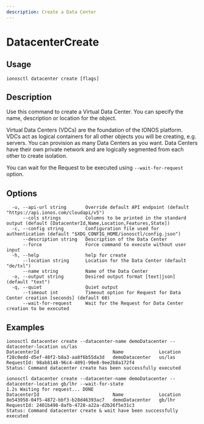 ```yaml
---
description: Create a Data Center
---
```


# DatacenterCreate

## Usage

```text
ionosctl datacenter create [flags]
```

## Description

Use this command to create a Virtual Data Center. You can specify the name, description or location for the object.

Virtual Data Centers (VDCs) are the foundation of the IONOS platform. VDCs act as logical containers for all other objects you will be creating, e.g. servers. You can provision as many Data Centers as you want. Data Centers have their own private network and are logically segmented from each other to create isolation.

You can wait for the Request to be executed using `--wait-for-request` option.

## Options

```text
  -u, --api-url string       Override default API endpoint (default "https://api.ionos.com/cloudapi/v5")
      --cols strings         Columns to be printed in the standard output (default [DatacenterId,Name,Location,Features,State])
  -c, --config string        Configuration file used for authentication (default "$XDG_CONFIG_HOME/ionosctl/config.json")
      --description string   Description of the Data Center
      --force                Force command to execute without user input
  -h, --help                 help for create
      --location string      Location for the Data Center (default "de/txl")
      --name string          Name of the Data Center
  -o, --output string        Desired output format [text|json] (default "text")
  -q, --quiet                Quiet output
      --timeout int          Timeout option for Request for Data Center creation [seconds] (default 60)
      --wait-for-request     Wait for the Request for Data Center creation to be executed
```

## Examples

```text
ionosctl datacenter create --datacenter-name demoDatacenter --datacenter-location us/las
DatacenterId                           Name             Location
f28c0edd-d5ef-48f2-b8a3-aa8f6b55da3d   demoDatacenter   us/las
RequestId: 98ab8148-96c4-4091-90e8-9ee2b8a172f4
Status: Command datacenter create has been successfully executed

ionosctl datacenter create --datacenter-name demoDatacenter --datacenter-location gb/lhr --wait-for-state 
1.2s Waiting for request... DONE
DatacenterId                           Name             Location
8e543958-04f5-4872-bbf3-b28d46393ac7   demoDatacenter   gb/lhr
RequestId: 2401b498-8afb-4728-a22a-d2b26f5e31c3
Status: Command datacenter create & wait have been successfully executed
```


